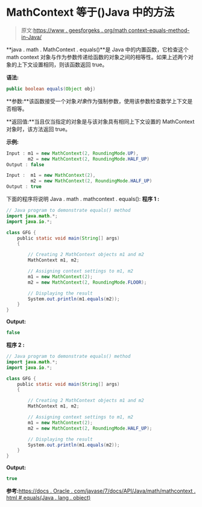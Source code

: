 # MathContext 等于()Java 中的方法

> 原文:[https://www . geesforgeks . org/math context-equals-method-in-Java/](https://www.geeksforgeeks.org/mathcontext-equals-method-in-java/)

**java . math . MathContext . equals()**是 Java 中的内置函数，它检查这个 math context 对象与作为参数传递给函数的对象之间的相等性。如果上述两个对象的上下文设置相同，则该函数返回 true。

**语法:**

```java
public boolean equals(Object obj)
```

**参数:**该函数接受一个对象*对象*作为强制参数，使用该参数检查数学上下文是否相等。

**返回值:**当且仅当指定的对象是与该对象具有相同上下文设置的 MathContext 对象时，该方法返回 true。

**示例:**

```java
Input : m1 = new MathContext(2, RoundingMode.UP), 
        m2 = new MathContext(2, RoundingMode.HALF_UP)
Output : false

Input :  m1 = new MathContext(2), 
         m2 = new MathContext(2, RoundingMode.HALF_UP)
Output : true

```

下面的程序将说明 Java . math . mathcontext . equals():
**程序 1 :**

```java
// Java program to demonstrate equals() method
import java.math.*;
import java.io.*;

class GFG {
    public static void main(String[] args)
    {

        // Creating 2 MathContext objects m1 and m2
        MathContext m1, m2;

        // Assigning context settings to m1, m2
        m1 = new MathContext(2);
        m2 = new MathContext(2, RoundingMode.FLOOR);

        // Displaying the result
        System.out.println(m1.equals(m2));
    }
}
```

**Output:**

```java
false

```

**程序 2 :**

```java
// Java program to demonstrate equals() method
import java.math.*;
import java.io.*;

class GFG {
    public static void main(String[] args)
    {

        // Creating 2 MathContext objects m1 and m2
        MathContext m1, m2;

        // Assigning context settings to m1, m2
        m1 = new MathContext(2);
        m2 = new MathContext(2, RoundingMode.HALF_UP);

        // Displaying the result
        System.out.println(m1.equals(m2));
    }
}
```

**Output:**

```java
true

```

**参考:**[https://docs . Oracle . com/javase/7/docs/API/Java/math/mathcontext . html # equals(Java . lang . object)](https://docs.oracle.com/javase/7/docs/api/java/math/MathContext.html#equals(java.lang.Object))